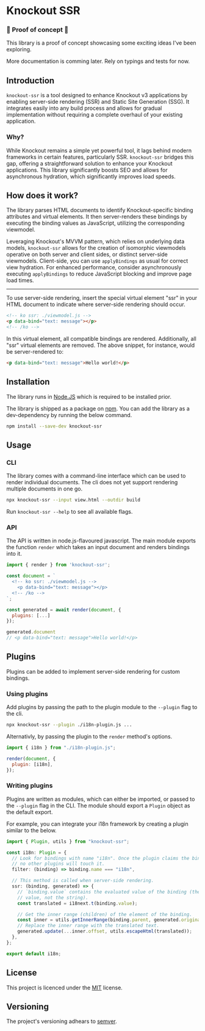 # Knockout SSR

### 🚧 Proof of concept 🚧

This library is a proof of concept showcasing some exciting ideas I've been exploring.

More documentation is comming later. Rely on typings and tests for now.

## Introduction

`knockout-ssr` is a tool designed to enhance Knockout v3 applications by enabling server-side rendering (SSR) and Static Site Generation (SSG). It integrates easily into any build process and allows for gradual implementation without requiring a complete overhaul of your existing application.

### Why?

While Knockout remains a simple yet powerful tool, it lags behind modern frameworks in certain features, particularly SSR. `knockout-ssr` bridges this gap, offering a straightforward solution to enhance your Knockout applications. This library significantly boosts SEO and allows for asynchronous hydration, which significantly improves load speeds.

## How does it work?

The library parses HTML documents to identify Knockout-specific binding attributes and virtual elements. It then server-renders these bindings by executing the binding values as JavaScript, utilizing the corresponding viewmodel.

Leveraging Knockout's MVVM pattern, which relies on underlying data models, `knockout-ssr` allows for the creation of isomorphic viewmodels operative on both server and client sides, or distinct server-side viewmodels. Client-side, you can use `applyBindings` as usual for correct view hydration. For enhanced performance, consider asynchronously executing `applyBindings` to reduce JavaScript blocking and improve page load times.

---

To use server-side rendering, insert the special virtual element "ssr" in your HTML document to indicate where server-side rendering should occur.

```html
<!-- ko ssr: ./viewmodel.js -->
<p data-bind="text: message"></p>
<!-- /ko -->
```

In this virtual element, all compatible bindings are rendered. Additionally, all "ssr" virtual elements are removed. The above snippet, for instance, would be server-rendered to:

```html
<p data-bind="text: message">Hello world!</p>
```

## Installation

The library runs in [Node.JS](https://nodejs.org/) which is required to be installed prior.

The library is shipped as a package on [npm](https://www.npmjs.com/package/knockout-ssr). You can add the library as a dev-dependency by running the below command.

```sh
npm install --save-dev knockout-ssr
```

## Usage

### CLI

The library comes with a command-line interface which can be used to render individual documents. The cli does not yet support rendering multiple documents in one go.

```sh
npx knockout-ssr --input view.html --outdir build
```

Run `knockout-ssr --help` to see all available flags.

### API

The API is written in node.js-flavoured javascript. The main module exports the function `render` which takes an input document and renders bindings into it.

```js
import { render } from 'knockout-ssr';

const document = `
  <!-- ko ssr: ./viewmodel.js -->
    <p data-bind="text: message"></p>
  <!-- /ko -->
`;

const generated = await render(document, {
  plugins: [...]
});

generated.document
// <p data-bind="text: message">Hello world!</p>
```

## Plugins

Plugins can be added to implement server-side rendering for custom bindings.

### Using plugins

Add plugins by passing the path to the plugin module to the `--plugin` flag to the cli.

```sh
npx knockout-ssr --plugin ./i18n-plugin.js ...
```

Alternativly, by passing the plugin to the `render` method's options.

```js
import { i18n } from "./i18n-plugin.js";

render(document, {
  plugin: [i18n],
});
```

### Writing plugins

Plugins are written as modules, which can either be imported, or passed to the `--plugin` flag in the CLI. The module should export a `Plugin` object as the default export.

For example, you can integrate your i18n framework by creating a plugin similar to the below.

```ts
import { Plugin, utils } from "knockout-ssr";

const i18n: Plugin = {
  // Look for bindings with name "i18n". Once the plugin claims the bindings,
  // no other plugins will touch it.
  filter: (binding) => binding.name === "i18n",

  // This method is called when server-side rendering.
  ssr: (binding, generated) => {
    // `binding.value` contains the evaluated value of the binding (the actual
    // value, not the string).
    const translated = i18next.t(binding.value);

    // Get the inner range (children) of the element of the binding.
    const inner = utils.getInnerRange(binding.parent, generated.original);
    // Replace the inner range with the translated text.
    generated.update(...inner.offset, utils.escapeHtml(translated));
  },
};

export default i18n;
```

## License

This project is licenced under the [MIT](https://choosealicense.com/licenses/mit/) license.

## Versioning

The project's versioning adhears to [semver](https://semver.org/spec/v2.0.0.html).
